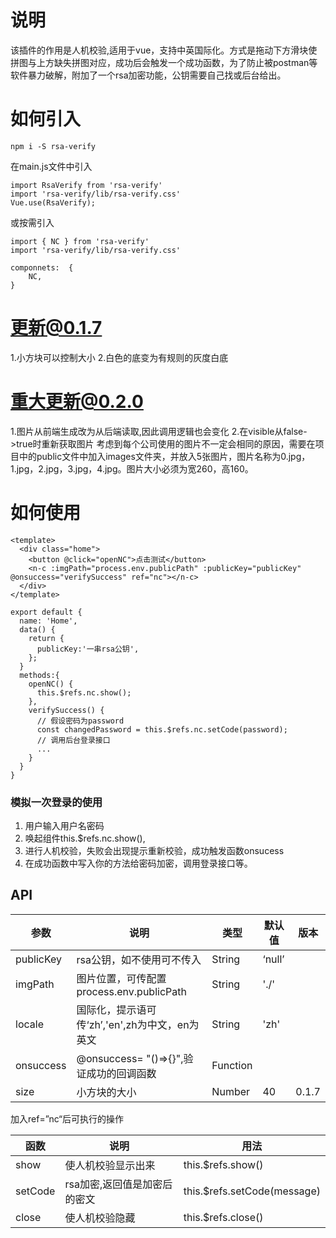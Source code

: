 # 说明

该插件的作用是人机校验,适用于vue，支持中英国际化。方式是拖动下方滑块使拼图与上方缺失拼图对应，成功后会触发一个成功函数，为了防止被postman等软件暴力破解，附加了一个rsa加密功能，公钥需要自己找或后台给出。

# 如何引入

```
npm i -S rsa-verify
```

在main.js文件中引入

```
import RsaVerify from 'rsa-verify'
import 'rsa-verify/lib/rsa-verify.css'
Vue.use(RsaVerify);
```

或按需引入

```
import { NC } from 'rsa-verify'
import 'rsa-verify/lib/rsa-verify.css'

componnets:  {
	NC,
}
```

# 更新@0.1.7
1.小方块可以控制大小
2.白色的底变为有规则的灰度白底
# 重大更新@0.2.0
1.图片从前端生成改为从后端读取,因此调用逻辑也会变化
2.在visible从false->true时重新获取图片
考虑到每个公司使用的图片不一定会相同的原因，需要在项目中的public文件中加入images文件夹，并放入5张图片，图片名称为0.jpg，1.jpg，2.jpg，3.jpg，4.jpg。图片大小必须为宽260，高160。

# 如何使用

```
<template>
  <div class="home">
    <button @click="openNC">点击测试</button>
    <n-c :imgPath="process.env.publicPath" :publicKey="publicKey" @onsuccess="verifySuccess" ref="nc"></n-c>
  </div>
</template>
```

```
export default {
  name: 'Home',
  data() {
    return {
      publicKey:'一串rsa公钥',
    };
  }
  methods:{
    openNC() {
      this.$refs.nc.show();
    },
    verifySuccess() {
      // 假设密码为password
      const changedPassword = this.$refs.nc.setCode(password);
      // 调用后台登录接口
      ...
    }
  }
}
```

### 模拟一次登录的使用

1. 用户输入用户名密码
2. 唤起组件this.$refs.nc.show(),
3. 进行人机校验，失败会出现提示重新校验，成功触发函数onsucess
4. 在成功函数中写入你的方法给密码加密，调用登录接口等。

## API

| 参数      | 说明                                           | 类型     | 默认值 | 版本  |
| --------- | ---------------------------------------------- | -------- | ------ | ----- |
| publicKey | rsa公钥，如不使用可不传入                      | String   | ‘null’ |       |
| imgPath   | 图片位置，可传配置process.env.publicPath       | String   | './'   |       |
| locale    | 国际化，提示语可传‘zh’,'en',zh为中文，en为英文 | String   | 'zh'   |       |
| onsuccess | @onsuccess= "()=>{}",验证成功的回调函数        | Function |        |       |
| size      | 小方块的大小                                   | Number   | 40     | 0.1.7 |



加入ref=”nc“后可执行的操作

| 函数    | 说明                         | 用法                        |
| ------- | ---------------------------- | --------------------------- |
| show    | 使人机校验显示出来           | this.$refs.show()           |
| setCode | rsa加密,返回值是加密后的密文 | this.$refs.setCode(message) |
| close   | 使人机校验隐藏               | this.$refs.close()          |


